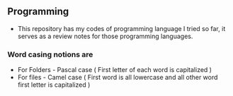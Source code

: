 ## Programming
- This repository has my codes of programming language I tried so far, it serves as a review notes for those programming languages.

### Word casing notions are
- For Folders - Pascal case ( First letter of each word is capitalized )
- For files - Camel case ( First word is all lowercase and all other word first letter is capitalized )

